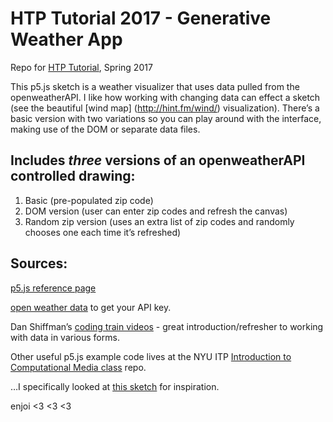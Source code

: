 # HTP Tutorial 2017 - Generative Weather App
Repo for [HTP Tutorial](http://www.hackthepatriarchybaltimore.com/), Spring 2017

This p5.js sketch is a weather visualizer that uses data pulled from the openweatherAPI.  I like how working with changing data can effect a sketch (see the beautiful [wind map] (http://hint.fm/wind/) visualization). There’s a basic version with two variations so you can play around with the interface, making use of the DOM or separate data files.
## Includes *three* versions of an openweatherAPI controlled drawing:

1. Basic (pre-populated zip code)
2. DOM version (user can enter zip codes and refresh the canvas)
3. Random zip version (uses an extra list of zip codes and randomly chooses one each time it’s refreshed)

## Sources:
[p5.js reference page](http://p5js.org/reference/)

[open weather data](http://openweathermap.org/) to get your API key.

Dan Shiffman’s [coding train videos](https://www.youtube.com/user/shiffman) - great introduction/refresher to working with data in various forms.

Other useful p5.js example code lives at the NYU ITP [Introduction to Computational Media class](https://github.com/ITPNYU/ICM-2015/) repo. 

…I specifically looked at [this sketch](https://github.com/ITPNYU/ICM-2015/blob/master/03_interaction/for_loops5/sketch.js) for inspiration.

enjoi <3 <3 <3






